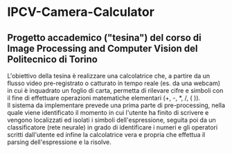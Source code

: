 # IPCV-Camera-Calculator
## Progetto accademico ("tesina") del corso di Image Processing and Computer Vision del Politecnico di Torino
L'obiettivo della tesina è realizzare una calcolatrice che, a partire da un flusso video pre-registrato o catturato in tempo reale (es. da una webcam) in cui è inquadrato un foglio di carta, permetta di rilevare cifre e simboli con il fine di effettuare operazioni matematiche elementari (+, -, *, /, ( )).<br>
Il sistema da implementare prevede una prima parte di pre-processing, nella quale viene identificato il momento in cui l'utente ha finito di scrivere e vengono localizzati ed isolati i simboli dell'espressione, seguita poi da un classificatore (rete neurale) in grado di identificare i numeri e gli operatori scritti dall'utente ed infine la calcolatrice vera e propria che effettua il parsing dell'espressione e la risolve.
